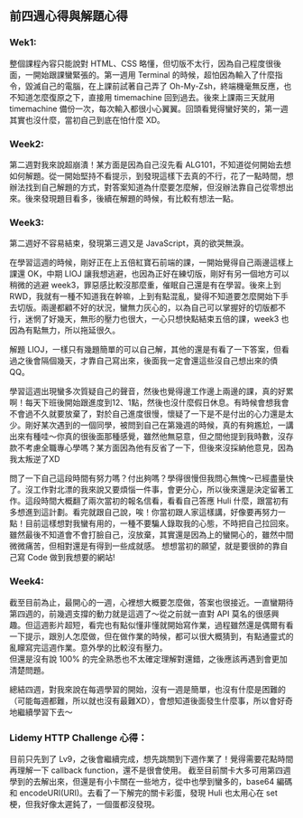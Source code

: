 ## 前四週心得與解題心得  
### Wek1:  
整個課程內容只能說對 HTML、CSS 略懂，但切版不太行，因為自己程度很後面，一開始跟課蠻緊張的。第一週用 Terminal 的時候，超怕因為輸入了什麼指令，毀滅自己的電腦，在上課前試著自己弄了 Oh-My-Zsh，終端機毫無反應，也不知道怎麼復原之下，直接用 timemachine 回到過去。後來上課兩三天就用 timemachine 備份一次，每次輸入都很小心翼翼。回頭看覺得蠻好笑的，第一週其實也沒什麼，當初自己到底在怕什麼 XD。  

### Week2:  
第二週對我來說超崩潰！某方面是因為自己沒先看 ALG101，不知道從何開始去想如何解題。從一開始堅持不看提示，到發現這樣下去真的不行，花了一點時間，想辦法找到自己解題的方式，對答案知道為什麼要怎麼解，但沒辦法靠自己從零想出來。後來發現題目看多，後續在解題的時候，有比較有想法一點。

### Week3:  
第二週好不容易結束，發現第三週又是 JavaScript，真的欲哭無淚。  

在學習這週的時候，剛好正在上五倍紅寶石前端的課，一開始覺得自己兩邊這樣上課還 OK，中期 LIOJ 讓我想逃避，也因為正好在練切版，剛好有另一個地方可以稍微的逃避 week3，罪惡感比較沒那麼重，催眠自己還是有在學習。後來上到 RWD，我就有一種不知道我在幹嘛，上到有點混亂，變得不知道要怎麼開始下手去切版。兩邊都顧不好的狀況，蠻無力灰心的，以為自己可以掌握好的切版都不行，迷惘了好幾天，無形的壓力也很大，一心只想快點結束五倍的課，week3 也因為有點無力，所以拖延很久。  

解題 LIOJ，一樣只有幾題簡單的可以自己解，其他的還是有看了一下答案，但看過之後會隔個幾天，才靠自己寫出來，後面我一定會還這些沒自己想出來的債 QQ。  

學習這週出現蠻多次質疑自己的聲音，然後也覺得邊工作邊上兩邊的課，真的好累啊！每天下班後開始跟進度到12、1點，然後也沒什麼假日休息。有時候會想我會不會過不久就要放棄了，對於自己進度很慢，懷疑了一下是不是付出的心力還是太少。剛好某次遇到的一個同學，被問到自己在第幾週的時候，真的有夠尷尬，一講出來有種哇～你真的很後面那種感覺，雖然他無惡意，但之間他提到我時數，沒存款不考慮全職專心學嗎？某方面因為他有反省了一下，但後來沒採納他意見，因為我太叛逆了XD

問了一下自己這段時間有努力嗎？付出夠嗎？學得很慢但我問心無愧～已經盡量快了。沒工作對北漂的我來說又要煩惱一件事，會更分心，所以後來還是決定留著工作。這段時間大概翻了兩次當初的報名信看，看看自己答應 Huli 什麼，跟當初有多想進到這計劃。看完就跟自己說，唉！你當初跟人家這樣講，好像要再努力一點！目前這樣想對我蠻有用的，一種不要騙人錄取我的心態，不時把自己拉回來。雖然最後不知道會不會打臉自己，沒放棄，其實還是因為上的蠻開心的，雖然中間微微痛苦，但相對還是有得到一些成就感。
想想當初的願望，就是要很帥的靠自己寫 Code 做到我想要的網站!

### Week4:  
截至目前為止，最開心的一週，心裡想大概要怎麼做，答案也很接近。一直蠻期待第四週的，前幾週支撐的動力就是這週了～從之前就一直對 API 莫名的很感興趣。但這週影片超短，看完也有點似懂非懂就開始寫作業，過程雖然還是偶爾有看一下提示，跟別人怎麼做，但在做作業的時候，都可以很大概猜到，有點通靈式的亂矇寫完這週作業。意外學的比較沒有壓力。  
但還是沒有說 100% 的完全熟悉也不太確定理解對還錯，之後應該再遇到會更加清楚問題。  

總結四週，對我來說在每週學習的開始，沒有一週是簡單，也沒有什麼是困難的（可能每週都難，所以就也沒有最難XD），會想知道後面發生什麼事，所以會好奇地繼續學習下去～　


### Lidemy HTTP Challenge 心得：  
目前只先到了 Lv9，之後會繼續完成，想先跳關到下週作業了！覺得需要花點時間再理解一下 callback function，還不是很會使用。 截至目前關卡大多可用第四週學到的去解出來，但還是有小卡關在一些地方，從中也學到蠻多的，base64 編碼和 encodeURI(URI)。去看了一下解完的關卡彩蛋，發現 Huli 也太用心在 set 梗，但我好像太遲鈍了，一個蛋都沒發現。  
